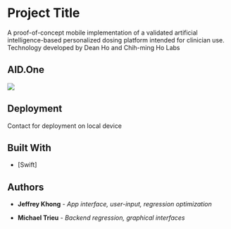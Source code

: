 # Project Title

A proof-of-concept mobile implementation of a validated artificial intelligence-based personalized dosing platform intended for clinician use. Technology developed by Dean Ho and Chih-ming Ho Labs

## AID.One

![](image1.gif)

## Deployment

Contact for deployment on local device

## Built With

* [Swift]

## Authors

* **Jeffrey Khong** - *App interface, user-input, regression optimization*

* **Michael Trieu** - *Backend regression, graphical interfaces*

